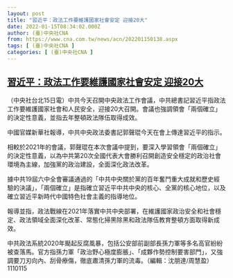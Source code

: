 ```yaml
---
layout: post
title: "習近平：政法工作要維護國家社會安定 迎接20大"
date: 2022-01-15T08:34:02.000Z
author: (臺)中央社CNA
from: https://www.cna.com.tw/news/acn/202201150138.aspx
tags: [ (臺)中央社CNA ]
categories: [ (臺)中央社CNA ]
---
```

<!--1642235642000-->
[習近平：政法工作要維護國家社會安定 迎接20大](https://www.cna.com.tw/news/acn/202201150138.aspx)
------

<div>
<div></div><div><p>（中央社台北15日電）中共今天召開中央政法工作會議，中共總書記習近平指政法工作要維護國家社會和人民安全，迎接20大召開。會議也強調領會「兩個確立」的決定性意義，並指去年整頓政法隊伍取得成效。</p><p>中國官媒新華社報導，中共中央政法委書記郭聲琨今天在會上傳達習近平的指示。</p><p>相較於2021年的會議，郭聲琨在本次會議中提到，要深入學習領會「兩個確立」的決定性意義，以為中共第20次全國代表大會勝利召開創造安全穩定的政治社會環境為主線，加強黨的政治建設，全面深化政法改革。</p><p>據中共19屆六中全會審議通過的「中共中央關於黨的百年奮鬥重大成就和歷史經驗的決議」，「兩個確立」是指確立習近平中共中央的核心、全黨的核心地位，以及確立習近平新時代中國特色社會主義的指導地位。</p><p>報導並指，政法戰線在2021年落實中共中央部署，在維護國家政治安全和社會穩定、政法領域全面深化改革、常態化掃黑除黑和政法隊伍教育整頓方面取得新成效。</p><p>中共政法系統2020年颳起反腐風暴，包括公安部前副部長孫力軍等多名高官紛紛被查落馬。官方指孫力軍「政治野心極度膨脹」、「成夥作勢控制要害部門」，又強調要刀刃向內、刮骨療傷，徹底肅清孫力軍的流毒。（編輯：沈朋達/周慧盈）1110115</p></div>
</div>
